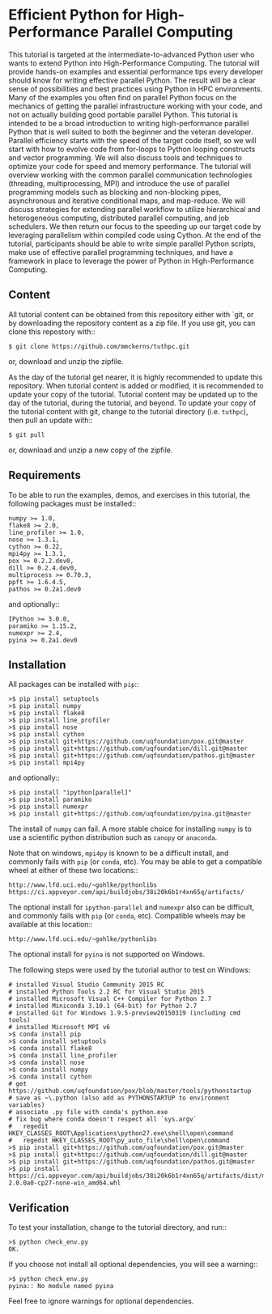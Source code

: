 Efficient Python for High-Performance Parallel Computing
==========================================================

This tutorial is targeted at the intermediate-to-advanced Python user who
wants to extend Python into High-Performance Computing. The tutorial will
provide hands-on examples and essential performance tips every developer
should know for writing effective parallel Python. The result will be a clear
sense of possibilities and best practices using Python in HPC environments.
Many of the examples you often find on parallel Python focus on the mechanics
of getting the parallel infrastructure working with your code, and not on
actually building good portable parallel Python. This tutorial is intended to
be a broad introduction to writing high-performance parallel Python that is
well suited to both the beginner and the veteran developer. Parallel efficiency
starts with the speed of the target code itself, so we will start with how to
evolve code from for-loops to Python looping constructs and vector programming.
We will also discuss tools and techniques to optimize your code for speed and
memory performance. The tutorial will overview working with the common parallel
communication technologies (threading, multiprocessing, MPI) and introduce the
use of parallel programming models such as blocking and non-blocking pipes,
asynchronous and iterative conditional maps, and map-reduce. We will discuss
strategies for extending parallel workflow to utilize hierarchical and
heterogeneous computing, distributed parallel computing, and job schedulers.
We then return our focus to the speeding up our target code by leveraging
parallelism within compiled code using Cython. At the end of the tutorial,
participants should be able to write simple parallel Python scripts, make use
of effective parallel programming techniques, and have a framework in place to
leverage the power of Python in High-Performance Computing.



Content
---------

All tutorial content can be obtained from this repository either with
`git, or by downloading the repository content as a zip file.  If you use
git, you can clone this repostory with::

    $ git clone https://github.com/mmckerns/tuthpc.git


or, download and unzip the zipfile.

As the day of the tutorial get nearer, it is highly recommended to update
this repository.  When tutorial content is added or modified, it is
recommended to update your copy of the tutorial.  Tutorial content may be
updated up to the day of the tutorial, during the tutorial, and beyond.
To update your copy of the tutorial content with git, change to the tutorial
directory (i.e. `tuthpc`), then pull an update with::

    $ git pull


or, download and unzip a new copy of the zipfile.



Requirements
--------------

To be able to run the examples, demos, and exercises in this tutorial,
the following packages must be installed::

    numpy >= 1.0,
    flake8 >= 2.0,
    line_profiler >= 1.0,
    nose >= 1.3.1,
    cython >= 0.22,
    mpi4py >= 1.3.1,
    pox >= 0.2.2.dev0,
    dill >= 0.2.4.dev0,
    multiprocess >= 0.70.3,
    ppft >= 1.6.4.5,
    pathos >= 0.2a1.dev0


and optionally::

    IPython >= 3.0.0,
    paramiko >= 1.15.2,
    numexpr >= 2.4,
    pyina >= 0.2a1.dev0



Installation
--------------

All packages can be installed with `pip`::

    >$ pip install setuptools
    >$ pip install numpy
    >$ pip install flake8
    >$ pip install line_profiler
    >$ pip install nose
    >$ pip install cython
    >$ pip install git+https://github.com/uqfoundation/pox.git@master
    >$ pip install git+https://github.com/uqfoundation/dill.git@master
    >$ pip install git+https://github.com/uqfoundation/pathos.git@master
    >$ pip install mpi4py


and optionally::

    >$ pip install "ipython[parallel]"
    >$ pip install paramiko
    >$ pip install numexpr
    >$ pip install git+https://github.com/uqfoundation/pyina.git@master


The install of `numpy` can fail.  A more stable choice for installing 
`numpy` is to use a scientific python distribution such as `canopy` or
`anaconda`.


Note that on windows, `mpi4py` is known to be a difficult install, and
commonly fails with `pip` (or `conda`, etc).  You may be able to get a
compatible wheel at either of these two locations::

    http://www.lfd.uci.edu/~gohlke/pythonlibs
    https://ci.appveyor.com/api/buildjobs/38i20k6b1r4xn65q/artifacts/


The optional install for `ipython-parallel` and `numexpr` also can be 
difficult, and commonly fails with `pip` (or `conda`, etc).  Compatible
wheels may be available at this location::

    http://www.lfd.uci.edu/~gohlke/pythonlibs


The optional install for `pyina` is not supported on Windows.


The following steps were used by the tutorial author to test on Windows:

    # installed Visual Studio Community 2015 RC
    # installed Python Tools 2.2 RC for Visual Studio 2015
    # installed Microsoft Visual C++ Compiler for Python 2.7
    # installed Miniconda 3.10.1 (64-bit) for Python 2.7
    # installed Git for Windows 1.9.5-preview20150319 (including cmd tools)
    # installed Microsoft MPI v6
    >$ conda install pip
    >$ conda install setuptools
    >$ conda install flake8
    >$ conda install line_profiler
    >$ conda install nose
    >$ conda install numpy
    >$ conda install cython
    # get https://github.com/uqfoundation/pox/blob/master/tools/pythonstartup
    # save as ~\.python (also add as PYTHONSTARTUP to environment variables)
    # associate .py file with conda's python.exe
    # fix bug where conda doesn't respect all `sys.argv`
    #   regedit HKEY_CLASSES_ROOT\Applications\python27.exe\shell\open\command
    #   regedit HKEY_CLASSES_ROOT\py_auto_file\shell\open\command
    >$ pip install git+https://github.com/uqfoundation/pox.git@master
    >$ pip install git+https://github.com/uqfoundation/dill.git@master
    >$ pip install git+https://github.com/uqfoundation/pathos.git@master
    >$ pip install https://ci.appveyor.com/api/buildjobs/38i20k6b1r4xn65q/artifacts/dist/mpi4py-2.0.0a0-cp27-none-win_amd64.whl



Verification
--------------

To test your installation, change to the tutorial directory, and run::

    >$ python check_env.py
    OK.


If you choose not install all optional dependencies, you will see a warning::

    >$ python check_env.py 
    pyina:: No module named pyina


Feel free to ignore warnings for optional dependencies.

